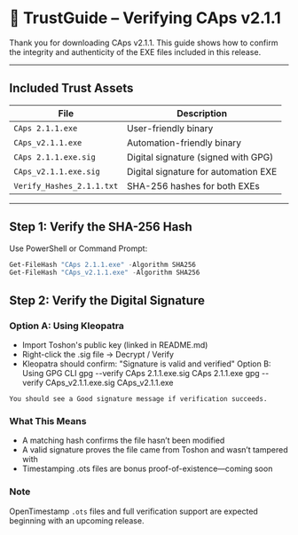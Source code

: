 # 🔐 TrustGuide – Verifying CAps v2.1.1

Thank you for downloading CAps v2.1.1. This guide shows how to confirm the integrity and authenticity of the EXE files included in this release.

---

## Included Trust Assets

| File                      | Description                                |
|---------------------------|---------------------------------------------|
| `CAps 2.1.1.exe`          | User-friendly binary                        |
| `CAps_v2.1.1.exe`         | Automation-friendly binary                  |
| `CAps 2.1.1.exe.sig`      | Digital signature (signed with GPG)         |
| `CAps_v2.1.1.exe.sig`     | Digital signature for automation EXE        |
| `Verify_Hashes_2.1.1.txt` | SHA-256 hashes for both EXEs                |

---

## Step 1: Verify the SHA-256 Hash

Use PowerShell or Command Prompt:

```powershell
Get-FileHash "CAps 2.1.1.exe" -Algorithm SHA256
Get-FileHash "CAps_v2.1.1.exe" -Algorithm SHA256
```

## Step 2: Verify the Digital Signature

### Option A: Using Kleopatra
- Import Toshon's public key (linked in README.md)
- Right-click the .sig file → Decrypt / Verify
- Kleopatra should confirm: "Signature is valid and verified"
Option B: Using GPG CLI
gpg --verify CAps 2.1.1.exe.sig CAps 2.1.1.exe
gpg --verify CAps_v2.1.1.exe.sig CAps_v2.1.1.exe

```
You should see a Good signature message if verification succeeds.
```

### What This Means
- A matching hash confirms the file hasn’t been modified
- A valid signature proves the file came from Toshon and wasn’t tampered with
- Timestamping .ots files are bonus proof-of-existence—coming soon

### Note
OpenTimestamp ```.ots``` files and full verification support are expected beginning with an upcoming release.

